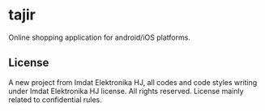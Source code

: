 # tajir
Online shopping application for android/iOS platforms.

## License
A new project from Imdat Elektronika HJ, all codes and code styles writing
under Imdat Elektronika HJ license. All rights reserved.
License mainly related to confidential rules.
